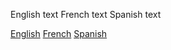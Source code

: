 <div class="content-container">
    <p>
        <span class="text-content english">English text</span>
        <span class="text-content french">French text</span>
        <span class="text-content spanish">Spanish text</span>
    </p>
</div>
<div class="button-container">
    <a href="#" id="button-en">English</a>
    <a href="#" id="button-fr">French</a>
    <a href="#" id="button-es">Spanish</a>
</div>
<link rel="stylesheet" href="https://raw.githubusercontent.com/Nginearing/TagStudioTesting/refs/heads/main/github.css">
